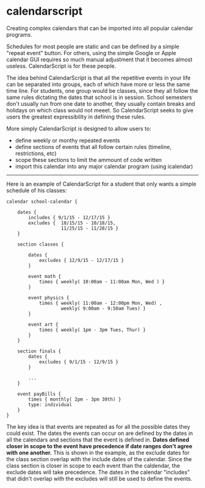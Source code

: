 # calendarscript

Creating complex calendars that can be imported into all popular calendar programs. 


Schedules for most people are static and can be defined by a simple "repeat event"
button. For others, using the simple Google or Apple calendar GUI requires so much
manual adjustment that it becomes almost useless. CalendarScript is for these 
people. 

The idea behind CalendarScript is that all the repetitive events in your life can 
be separated into groups, each of which have more or less the same time line. For
students, one group would be classes, since they all follow the same rules
dictating the dates that school is in session. School semesters don't usually run
from one date to another, they usually contain breaks and holidays on which class
would not meeet. So CalendarScript seeks to give users the greatest expressibility
in defining these rules. 

More simply CalendarScript is designed to allow users to:
+ define weekly or monthy repeated events
+ define sections of events that all follow certain rules (timeline, restrictions, etc)
+ scope these sections to limit the ammount of code written
+ import this calendar into any major calendar program (using icalendar)

---

Here is an example of CalendarScript for a student that only wants a simple schedule
of his classes:

```
calendar school-calendar {
	
	dates {
		includes { 9/1/15 - 12/17/15 }
		excludes { 	10/15/15 - 10/18/15,
					11/25/15 - 11/28/15 }
	}

	section classes {

		dates {
			excludes { 12/9/15 - 12/17/15 }
		}

		event math {
			times { weekly( 10:00am - 11:00am Mon, Wed ) }
		}

		event physics {
			times {	weekly( 11:00am - 12:00pm Mon, Wed) ,
					weekly( 9:00am - 9:50am Tues) }
		}

		event art {
			times { weekly( 1pm - 3pm Tues, Thur) }
		}
	}

	section finals {
		dates {
			excludes { 9/1/15 - 12/9/15 }
		}

		...
	}

	event payBills {
		times { monthly( 2pm - 3pm 30th) }
		type: individual
	}
}
```

The key idea is that events are repeated as for all the possible dates
they could exist. The dates the events can occur on are defined by the 
dates in all the calendars and sections that the event is defined in. 
**Dates defined closer in scope to the event have precedence if date 
ranges don't agree with one another.** This is shown in the example, as
the exclude dates for the class section overlap with the include dates of 
the calendar. Since the class section is closer in scope to each event 
than the caldendar, the exclude dates will take precedence. The dates
in the calendar "includes" that didn't overlap with the excludes will
still be used to define the events. 